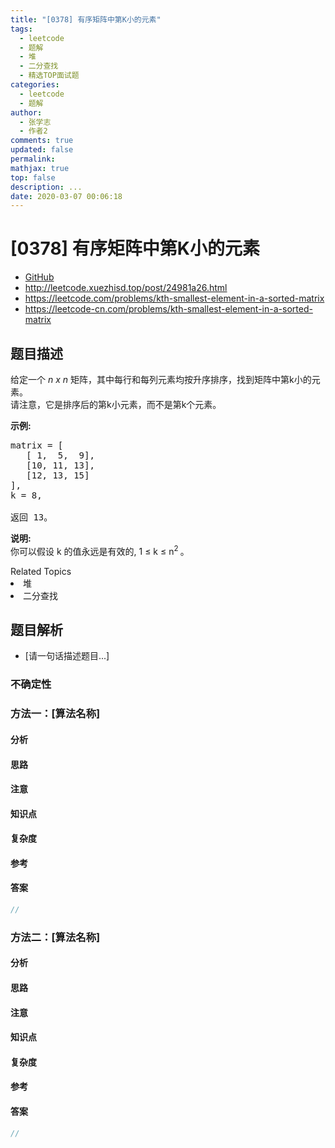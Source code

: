 ```yaml
---
title: "[0378] 有序矩阵中第K小的元素"
tags:
  - leetcode
  - 题解
  - 堆
  - 二分查找
  - 精选TOP面试题
categories:
  - leetcode
  - 题解
author:
  - 张学志
  - 作者2
comments: true
updated: false
permalink:
mathjax: true
top: false
description: ...
date: 2020-03-07 00:06:18
---
```



# [0378] 有序矩阵中第K小的元素
* [GitHub](https://github.com/algoboy101/LeetCodeCrowdsource/tree/master/_posts/QA/%5B0378%5D%20%E6%9C%89%E5%BA%8F%E7%9F%A9%E9%98%B5%E4%B8%AD%E7%AC%ACK%E5%B0%8F%E7%9A%84%E5%85%83%E7%B4%A0.md)
* http://leetcode.xuezhisd.top/post/24981a26.html
* https://leetcode.com/problems/kth-smallest-element-in-a-sorted-matrix
* https://leetcode-cn.com/problems/kth-smallest-element-in-a-sorted-matrix


## 题目描述

<p>给定一个&nbsp;<em>n x n&nbsp;</em>矩阵，其中每行和每列元素均按升序排序，找到矩阵中第k小的元素。<br />
请注意，它是排序后的第k小元素，而不是第k个元素。</p>

<p><strong>示例:</strong></p>

<pre>
matrix = [
   [ 1,  5,  9],
   [10, 11, 13],
   [12, 13, 15]
],
k = 8,

返回 13。
</pre>

<p><strong>说明: </strong><br />
你可以假设 k 的值永远是有效的, 1 &le; k &le; n<sup>2&nbsp;</sup>。</p>
<div><div>Related Topics</div><div><li>堆</li><li>二分查找</li></div></div>


## 题目解析
* [请一句话描述题目...]

### 不确定性


### 方法一：[算法名称]

#### 分析

#### 思路

#### 注意

#### 知识点

#### 复杂度

#### 参考

#### 答案

```cpp
//
```


### 方法二：[算法名称]

#### 分析

#### 思路

#### 注意

#### 知识点

#### 复杂度

#### 参考

#### 答案

```cpp
//
```


